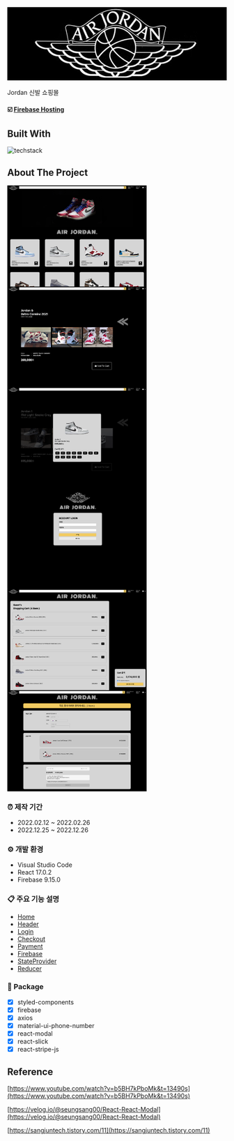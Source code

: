 <img src="https://raw.githubusercontent.com/yhuj79/ShoppingMall-React/master/thumnail/thumnail.jpg" width="600">

Jordan 신발 쇼핑몰

#### :ballot_box_with_check: <a target="_blank" rel="noopener noreferrer" href="https://shoppingmall-react-c77c7.web.app">Firebase Hosting</a>

## Built With

<img src="https://skillicons.dev/icons?i=react,css,styledcomponents,materialui,firebase" alt="techstack" /> 

## About The Project

<div>
    <img align=top src=https://raw.githubusercontent.com/yhuj79/ShoppingMall-React/master/thumnail/20230202/1.PNG width=320>
    <img align=top src=https://raw.githubusercontent.com/yhuj79/ShoppingMall-React/master/thumnail/20230202/2.PNG width=320>
</div>
<div>
    <img align=top src=https://raw.githubusercontent.com/yhuj79/ShoppingMall-React/master/thumnail/20230202/3.PNG width=320>
    <img align=top src=https://raw.githubusercontent.com/yhuj79/ShoppingMall-React/master/thumnail/20230202/4.PNG width=320>
</div>
<div>
    <img align=top src=https://raw.githubusercontent.com/yhuj79/ShoppingMall-React/master/thumnail/20230202/5.PNG width=320>
    <img align=top src=https://raw.githubusercontent.com/yhuj79/ShoppingMall-React/master/thumnail/20230202/6.PNG width=320>
</div>

### :alarm_clock: 제작 기간

- 2022.02.12 ~ 2022.02.26
- 2022.12.25 ~ 2022.12.26

### :gear: 개발 환경

- Visual Studio Code
- React 17.0.2
- Firebase 9.15.0

### :clipboard: 주요 기능 설명

- [Home](https://github.com/yhuj79/ShoppingMall-React/wiki)
- [Header](https://github.com/yhuj79/ShoppingMall-React/wiki/Header)
- [Login](https://github.com/yhuj79/ShoppingMall-React/wiki/Login)
- [Checkout](https://github.com/yhuj79/ShoppingMall-React/wiki/Checkout)
- [Payment](https://github.com/yhuj79/ShoppingMall-React/wiki/Payment)
- [Firebase](https://github.com/yhuj79/ShoppingMall-React/wiki/Firebase)
- [StateProvider](https://github.com/yhuj79/ShoppingMall-React/wiki/StateProvider)
- [Reducer](https://github.com/yhuj79/ShoppingMall-React/wiki/Reducer)

### :open_file_folder: Package

- [x] styled-components
- [x] firebase
- [x] axios
- [x] material-ui-phone-number
- [x] react-modal
- [x] react-slick
- [x] react-stripe-js

## Reference

[https://www.youtube.com/watch?v=b5BH7kPboMk&t=13490s](https://www.youtube.com/watch?v=b5BH7kPboMk&t=13490s)

[https://velog.io/@seungsang00/React-React-Modal](https://velog.io/@seungsang00/React-React-Modal)

[https://sangjuntech.tistory.com/11](https://sangjuntech.tistory.com/11)